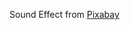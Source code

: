 Sound Effect from <a href="https://pixabay.com/?utm_source=link-attribution&amp;utm_medium=referral&amp;utm_campaign=music&amp;utm_content=27477">Pixabay</a>
